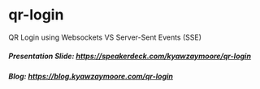 # qr-login
QR Login using Websockets VS Server-Sent Events (SSE)

##### Presentation Slide: https://speakerdeck.com/kyawzaymoore/qr-login
##### Blog: https://blog.kyawzaymoore.com/qr-login
